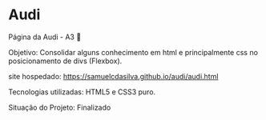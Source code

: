 # Audi
Página da Audi - A3 🚗

Objetivo: Consolidar alguns conhecimento em html e principalmente css no posicionamento de divs (Flexbox).

site hospedado: https://samuelcdasilva.github.io/audi/audi.html

Tecnologias utilizadas: HTML5 e CSS3 puro.

Situação do Projeto: Finalizado
